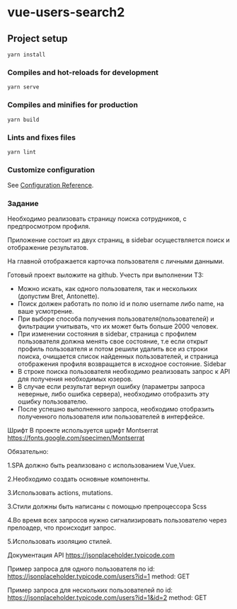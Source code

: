 # vue-users-search2

## Project setup
```
yarn install
```

### Compiles and hot-reloads for development
```
yarn serve
```

### Compiles and minifies for production
```
yarn build
```

### Lints and fixes files
```
yarn lint
```

### Customize configuration
See [Configuration Reference](https://cli.vuejs.org/config/).

### Задание
Необходимо реализовать страницу поиска сотрудников, с предпросмотром профиля.

Приложение состоит из двух страниц, в sidebar осуществляется поиск и отображение результатов.

На главной отображается карточка пользователя с личными данными.

Готовый проект выложите на github.
Учесть при выполнении ТЗ:
- Можно искать, как одного пользователя, так и нескольких (допустим Bret, 	Antonette).
- Поиск должен работать по полю id и полю username либо name, на ваше усмотрение.
- При выборе способа получения пользователя(пользователей) и фильтрации учитывать, что их может быть больше 2000 человек.
- При изменении состояния в sidebar, страница с профилем пользователя должна менять свое состояние, т.е если открыт профиль пользователя и потом решили удалить все из строки поиска, очищается список найденных пользователей, и страница отображения профиля возвращается в исходное состояние.
Sidebar                                                                                                                                                            
- В строке поиска пользователя необходимо реализовать запрос к API для получения необходимых юзеров.
- В случае если результат вернул ошибку (параметры запроса неверные, либо ошибка сервера), необходимо отобразить эту ошибку пользователю.
- После успешно выполненного запроса, необходимо отобразить полученного пользователя или пользователей в интерфейсе.

Шрифт
В проекте используется шрифт Montserrat https://fonts.google.com/specimen/Montserrat

Обязательно:

1.SPA должно быть реализовано с использованием Vue,Vuex.

2.Необходимо создать основные компоненты.

3.Использовать actions, mutations.

3.Стили должны быть написаны с помощью препроцессора Scss

4.Во время всех запросов нужно сигнализировать пользователю через прелоадер, что происходит запрос.

5.Использовать изоляцию стилей.

Документация API
https://jsonplaceholder.typicode.com

Пример запроса для одного пользователя по id:
https://jsonplaceholder.typicode.com/users?id=1
method: GET

Пример запроса для нескольких пользователей по id:
https://jsonplaceholder.typicode.com/users?id=1&id=2
method: GET

